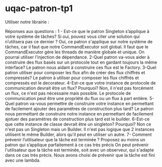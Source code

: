 # uqac-patron-tp1
Utiliser notre librairie : 




Réponses aux questions : 
1 - Est-ce que le patron Singleton s’applique à votre système de tâches? Si oui, pouvez vous citer une solution qui n’utilisera pas ce dernier ?
Oui, ce patron s'applique sur notre système de tâches, car il faut que notre CommandExecutor soit global.
Il faut que le CommandExecutor gère les threads de manière globale et unique.
On pourrai utiliser l'injection de dépendance.
2-Quel patron va-vous aider à construire des flux basés sur un protocole tout en gardant toujours la même interface?
Le patron nous aidant à construire ces flux est le Factory.
3-Quel patron utiliser pour composer les flux afin de créer des flux chiffrés et compressés?
Le patron à utiliser pour composer les flux chiffrés et compressés est le decorateur.
4-Est-ce que votre instance de protocole de communication devrait être un flux? Pourquoi?
Non, il n'est pas forcément un flux, ce n'est pas nécessaire mais possible. 
Le protocole de communication peut être une propriété du flux ou un flux à part entière.
5-Quel patron va-vous permettre de construire votre instance en permettant de facilement ajouter des paramètres de construction plus tard?
Le patron nous permettant de construire notre instance en permettant de facilement ajotuer des paramètres de construction plus tard est le builder.
6-Est-ce que cette instance de classe devrait être un singleton? Pourquoi?
Non ce n'est pas un Singleton mais un Builder.
Il n'est pas logique que 2 instances utilisent le même Builder, alors qu'il peut en utiliser un autre.
7- Comment prévenir l’utilisateur que la tâche est terminée ? Proposez au moins un patron qui s’applique parfaitement à ce cas très précis 
On peut prévenir l'utilisateur que la tâche est terminée, soit avec un observeur, qui s'adapte dans ce cas très précis.
Nous avons choisi de prévenir que la tâche est fini avec une lambda.
